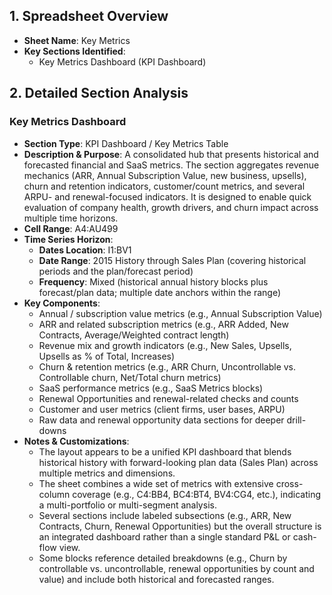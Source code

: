## 1. Spreadsheet Overview
- **Sheet Name**: Key Metrics
- **Key Sections Identified**: 
  - Key Metrics Dashboard (KPI Dashboard)

## 2. Detailed Section Analysis

### Key Metrics Dashboard
- **Section Type**: KPI Dashboard / Key Metrics Table
- **Description & Purpose**: A consolidated hub that presents historical and forecasted financial and SaaS metrics. The section aggregates revenue mechanics (ARR, Annual Subscription Value, new business, upsells), churn and retention indicators, customer/count metrics, and several ARPU- and renewal-focused indicators. It is designed to enable quick evaluation of company health, growth drivers, and churn impact across multiple time horizons.
- **Cell Range**: A4:AU499
- **Time Series Horizon**:
  - **Dates Location**: I1:BV1
  - **Date Range**: 2015 History through Sales Plan (covering historical periods and the plan/forecast period)
  - **Frequency**: Mixed (historical annual history blocks plus forecast/plan data; multiple date anchors within the range)
- **Key Components**: 
  - Annual / subscription value metrics (e.g., Annual Subscription Value)
  - ARR and related subscription metrics (e.g., ARR Added, New Contracts, Average/Weighted contract length)
  - Revenue mix and growth indicators (e.g., New Sales, Upsells, Upsells as % of Total, Increases)
  - Churn & retention metrics (e.g., ARR Churn, Uncontrollable vs. Controllable churn, Net/Total churn metrics)
  - SaaS performance metrics (e.g., SaaS Metrics blocks)
  - Renewal Opportunities and renewal-related checks and counts
  - Customer and user metrics (client firms, user bases, ARPU)
  - Raw data and renewal opportunity data sections for deeper drill-downs
- **Notes & Customizations**: 
  - The layout appears to be a unified KPI dashboard that blends historical history with forward-looking plan data (Sales Plan) across multiple metrics and dimensions. 
  - The sheet combines a wide set of metrics with extensive cross-column coverage (e.g., C4:BB4, BC4:BT4, BV4:CG4, etc.), indicating a multi-portfolio or multi-segment analysis. 
  - Several sections include labeled subsections (e.g., ARR, New Contracts, Churn, Renewal Opportunities) but the overall structure is an integrated dashboard rather than a single standard P&L or cash-flow view. 
  - Some blocks reference detailed breakdowns (e.g., Churn by controllable vs. uncontrollable, renewal opportunities by count and value) and include both historical and forecasted ranges.